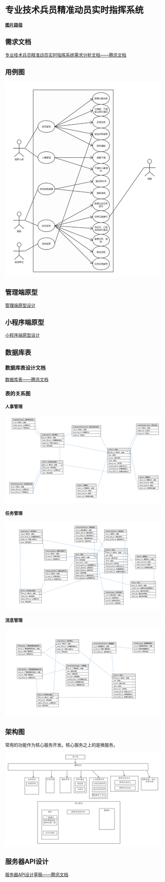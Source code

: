 # 专业技术兵员精准动员实时指挥系统

**[图片路径](https://github.com/MBControlGroup/command-system/tree/master/design_docs)**

## 需求文档


[专业技术兵员精准动员实时指挥系统需求分析文档——腾讯文档](https://docs.qq.com/doc/BqI21X2yZIht10CYh118PMy61XMWSz0bstpX19oZGS19zfpI4 )

## 用例图

![用例图](./design_docs/usecase.png)

## 管理端原型

[管理端原型设计](https://2njuqd.axshare.com/#g=1&p=登录)

## 小程序端原型

[小程序端原型设计](https://modao.cc/app/9KNjMcOJs03gnrgyfRhmxdM7LAljs7Q)

## 数据库表

### 数据库表设计文档

[数据库表——腾讯文档](https://docs.qq.com/sheet/BqI21X2yZIht1OeHzN4IrNKM2LZciQ4P11Qd4rnIMT4aCLK84 )

### 表的关系图

#### 人事管理

![org_architecture](./design_docs/db/org_architecture.png)

#### 任务管理

![task](./design_docs/db/task.png)

#### 消息管理

![notification](./design_docs/db/notification.png)

## 架构图

常用的功能作为核心服务开发。核心服务之上的是微服务。

![架构图](./design_docs/architecture.png)

## 服务器API设计

[服务器API设计草稿——腾讯文档](https://docs.qq.com/doc/BqI21X2yZIht1LMhNH4XCzrf144lFz2m6eW641MPyi0BOmg03)